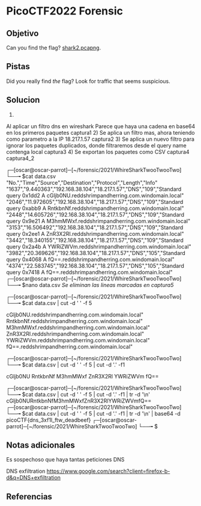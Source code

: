 # PicoCTF2022 Forensic
## Objetivo
Can you find the flag? [shark2.pcapng](https://mercury.picoctf.net/static/75300327ce3b9f252e9b8911997c8b0a/shark2.pcapng).
## Pistas
Did you really find _the_ flag?
Look for traffic that seems suspicious.
## Solucion

1)
Al aplicar un filtro dns en wireshark
Parece que haya una cadena en base64 en los primeros paquetes
	captura1
2)
Se aplica un filtro mas, ahora teniendo como parametro a la IP 18.217.1.57
	captura2
3)
Se aplica un nuevo filtro para ignorar los paquetes duplicados, donde filtraremos desde el query name contenga local
	captura3
4)
Se exportan los paquetes como CSV
	captura4
	captura4_2

┌─[oscar@oscar-parrot]─[~/forensic/2021/WhireSharkTwooTwooTwo]
└──╼ $cat data.csv 
"No.","Time","Source","Destination","Protocol","Length","Info"
"1637","9.440363","192.168.38.104","18.217.1.57","DNS","109","Standard query 0x1dd2 A cGljb0NU.reddshrimpandherring.com.windomain.local"
"2046","11.972605","192.168.38.104","18.217.1.57","DNS","109","Standard query 0xabb9 A RntkbnNf.reddshrimpandherring.com.windomain.local"
"2448","14.605726","192.168.38.104","18.217.1.57","DNS","109","Standard query 0x9e21 A M3hmMWxf.reddshrimpandherring.com.windomain.local"
"3153","16.506492","192.168.38.104","18.217.1.57","DNS","109","Standard query 0x2ee1 A ZnR3X2Rl.reddshrimpandherring.com.windomain.local"
"3442","18.340155","192.168.38.104","18.217.1.57","DNS","109","Standard query 0x2a4b A YWRiZWVm.reddshrimpandherring.com.windomain.local"
"3982","20.369626","192.168.38.104","18.217.1.57","DNS","105","Standard query 0x4068 A fQ==.reddshrimpandherring.com.windomain.local"
"4374","22.583745","192.168.38.104","18.217.1.57","DNS","105","Standard query 0x7418 A fQ==.reddshrimpandherring.com.windomain.local"
┌─[oscar@oscar-parrot]─[~/forensic/2021/WhireSharkTwooTwooTwo]
└──╼ $nano data.csv
*Se eliminan las lineas marcadas en captura5*

┌─[oscar@oscar-parrot]─[~/forensic/2021/WhireSharkTwooTwooTwo]
└──╼ $cat data.csv | cut -d ' ' -f 5

cGljb0NU.reddshrimpandherring.com.windomain.local"
RntkbnNf.reddshrimpandherring.com.windomain.local"
M3hmMWxf.reddshrimpandherring.com.windomain.local"
ZnR3X2Rl.reddshrimpandherring.com.windomain.local"
YWRiZWVm.reddshrimpandherring.com.windomain.local"
fQ==.reddshrimpandherring.com.windomain.local"

┌─[oscar@oscar-parrot]─[~/forensic/2021/WhireSharkTwooTwooTwo]
└──╼ $cat data.csv | cut -d ' ' -f 5 | cut -d '.' -f1

cGljb0NU
RntkbnNf
M3hmMWxf
ZnR3X2Rl
YWRiZWVm
fQ==

┌─[oscar@oscar-parrot]─[~/forensic/2021/WhireSharkTwooTwooTwo]
└──╼ $cat data.csv | cut -d ' ' -f 5 | cut -d '.' -f1 | tr -d '\n' 
cGljb0NURntkbnNfM3hmMWxfZnR3X2RlYWRiZWVmfQ==
┌─[oscar@oscar-parrot]─[~/forensic/2021/WhireSharkTwooTwooTwo]
└──╼ $cat data.csv | cut -d ' ' -f 5 | cut -d '.' -f1 | tr -d '\n' | base64 -d
picoCTF{dns_3xf1l_ftw_deadbeef}
┌─[oscar@oscar-parrot]─[~/forensic/2021/WhireSharkTwooTwooTwo]
└──╼ $



## Notas adicionales

Es sospechoso que haya tantas peticiones DNS

DNS exfiltration
https://www.google.com/search?client=firefox-b-d&q=DNS+exfiltration




## Referencias
